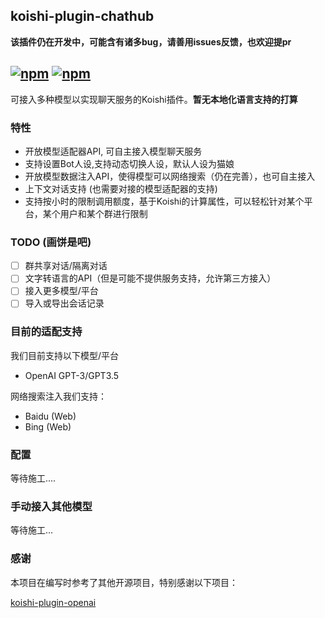 ## koishi-plugin-chathub

**该插件仍在开发中，可能含有诸多bug，请善用issues反馈，也欢迎提pr**

## [![npm](https://img.shields.io/npm/v/@dingyi222666/koishi-plugin-chathub)](https://www.npmjs.com/package/@dingyi222666/koishi-plugin-chathub) [![npm](https://img.shields.io/npm/dt/@dingyi222666/koishi-plugin-chathub)](https://www.npmjs.com/package//@dingyi222666/koishi-plugin-chathub)

可接入多种模型以实现聊天服务的Koishi插件。**暂无本地化语言支持的打算**

### 特性

- 开放模型适配器API, 可自主接入模型聊天服务
- 支持设置Bot人设,支持动态切换人设，默认人设为猫娘
- 开放模型数据注入API，使得模型可以网络搜索（仍在完善），也可自主接入
- 上下文对话支持 (也需要对接的模型适配器的支持)
- 支持按小时的限制调用额度，基于Koishi的计算属性，可以轻松针对某个平台，某个用户和某个群进行限制

### TODO (画饼是吧)

- [ ] 群共享对话/隔离对话
- [ ] 文字转语言的API（但是可能不提供服务支持，允许第三方接入）
- [ ] 接入更多模型/平台
- [ ] 导入或导出会话记录

### 目前的适配支持

我们目前支持以下模型/平台

- OpenAI GPT-3/GPT3.5

网络搜索注入我们支持：

- Baidu (Web)
- Bing (Web)

### 配置

等待施工....

### 手动接入其他模型

等待施工...

### 感谢

本项目在编写时参考了其他开源项目，特别感谢以下项目：

[koishi-plugin-openai](https://github.com/TomLBZ/koishi-plugin-openai)
